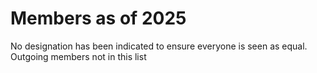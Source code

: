 # Members as of 2025
No designation has been indicated to ensure everyone is seen as equal. Outgoing members not in this list

